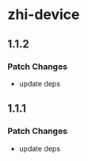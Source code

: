# zhi-device

## 1.1.2

### Patch Changes

- update deps

## 1.1.1

### Patch Changes

- update deps
